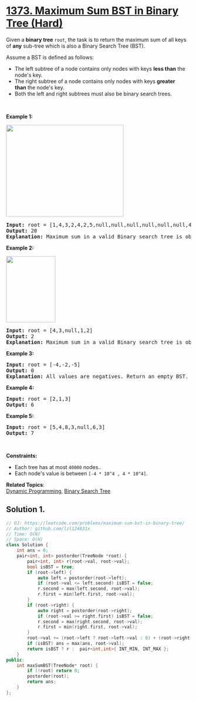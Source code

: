 # [1373. Maximum Sum BST in Binary Tree (Hard)](https://leetcode.com/problems/maximum-sum-bst-in-binary-tree/)

<p>Given a <strong>binary tree</strong> <code>root</code>, the task is to return the maximum sum of all keys of <strong>any</strong>&nbsp;sub-tree which is also a Binary Search Tree (BST).</p>

<p>Assume a BST is defined as follows:</p>

<ul>
	<li>The left subtree of a node contains only nodes with keys&nbsp;<strong>less than</strong>&nbsp;the node's key.</li>
	<li>The right subtree of a node contains only nodes with keys&nbsp;<strong>greater than</strong>&nbsp;the node's key.</li>
	<li>Both the left and right subtrees must also be binary search trees.</li>
</ul>

<p>&nbsp;</p>
<p><strong>Example 1:</strong></p>

<p><img alt="" src="https://assets.leetcode.com/uploads/2020/01/30/sample_1_1709.png" style="width: 320px; height: 250px;"></p>

<pre><strong>Input:</strong> root = [1,4,3,2,4,2,5,null,null,null,null,null,null,4,6]
<strong>Output:</strong> 20
<strong>Explanation:</strong> Maximum sum in a valid Binary search tree is obtained in root node with key equal to 3.
</pre>

<p><strong>Example 2:</strong></p>

<p><img alt="" src="https://assets.leetcode.com/uploads/2020/01/30/sample_2_1709.png" style="width: 134px; height: 180px;"></p>

<pre><strong>Input:</strong> root = [4,3,null,1,2]
<strong>Output:</strong> 2
<strong>Explanation:</strong> Maximum sum in a valid Binary search tree is obtained in a single root node with key equal to 2.
</pre>

<p><strong>Example 3:</strong></p>

<pre><strong>Input:</strong> root = [-4,-2,-5]
<strong>Output:</strong> 0
<strong>Explanation:</strong> All values are negatives. Return an empty BST.
</pre>

<p><strong>Example 4:</strong></p>

<pre><strong>Input:</strong> root = [2,1,3]
<strong>Output:</strong> 6
</pre>

<p><strong>Example 5:</strong></p>

<pre><strong>Input:</strong> root = [5,4,8,3,null,6,3]
<strong>Output:</strong> 7
</pre>

<p>&nbsp;</p>
<p><strong>Constraints:</strong></p>

<ul>
	<li>Each tree has at most <code>40000</code> nodes..</li>
	<li>Each node's value is between <code>[-4 * 10^4&nbsp;, 4 * 10^4]</code>.</li>
</ul>

**Related Topics**:  
[Dynamic Programming](https://leetcode.com/tag/dynamic-programming/), [Binary Search Tree](https://leetcode.com/tag/binary-search-tree/)

## Solution 1.

```cpp
// OJ: https://leetcode.com/problems/maximum-sum-bst-in-binary-tree/
// Author: github.com/lzl124631x
// Time: O(N)
// Space: O(H)
class Solution {
    int ans = 0;
    pair<int, int> postorder(TreeNode *root) {
        pair<int, int> r{root->val, root->val};
        bool isBST = true;
        if (root->left) {
            auto left = postorder(root->left);
            if (root->val <= left.second) isBST = false;
            r.second = max(left.second, root->val);
            r.first = min(left.first, root->val);
        }
        if (root->right) {
            auto right = postorder(root->right);
            if (root->val >= right.first) isBST = false;
            r.second = max(right.second, root->val);
            r.first = min(right.first, root->val);
        }
        root->val += (root->left ? root->left->val : 0) + (root->right ? root->right->val : 0);
        if (isBST) ans = max(ans, root->val);
        return isBST ? r :  pair<int,int>{ INT_MIN, INT_MAX };
    }
public:
    int maxSumBST(TreeNode* root) {
        if (!root) return 0;
        postorder(root);
        return ans;
    }
};
```